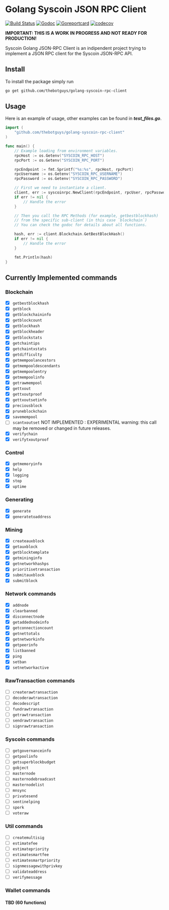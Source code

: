 # Golang Syscoin JSON RPC Client

[![Build Status](https://travis-ci.org/thebotguys/golang-syscoin-rpc-client.svg?branch=master)](https://travis-ci.org/thebotguys/golang-syscoin-rpc-client)
[![Godoc](https://godoc.org/thebotguys/golang-syscoin-rpc-client?status.svg)](https://godoc.org/thebotguys/golang-syscoin-rpc-client)
[![Goreportcard](https://goreportcard.com/badge/github.com/thebotguys/golang-syscoin-rpc-client)](https://goreportcard.com/report/github.com/thebotguys/golang-syscoin-rpc-client)
[![codecov](https://codecov.io/gh/thebotguys/golang-syscoin-rpc-client/branch/master/graph/badge.svg)](https://codecov.io/gh/thebotguys/golang-syscoin-rpc-client)

**IMPORTANT: THIS IS A WORK IN PROGRESS AND NOT READY FOR PRODUCTION!**

Syscoin Golang JSON-RPC Client is an indipendent project trying to implement a JSON RPC client for the Syscoin JSON-RPC API.

## Install

To install the package simply run

``` bash
go get github.com/thebotguys/golang-syscoin-rpc-client
```

## Usage

Here is an example of usage, other examples can be found in ***test_files.go***.

``` go
import (
    "github.com/thebotguys/golang-syscoin-rpc-client"
)

func main() {
    // Example loading from environment variables.
    rpcHost := os.Getenv("SYSCOIN_RPC_HOST")
    rpcPort := os.Getenv("SYSCOIN_RPC_PORT")

    rpcEndpoint := fmt.Sprintf("%s:%s", rpcHost, rpcPort)
    rpcUsername := os.Getenv("SYSCOIN_RPC_USERNAME")
    rpcPassword := os.Getenv("SYSCOIN_RPC_PASSWORD")

    // First we need to instantiate a client.
    client, err := syscoinrpc.NewClient(rpcEndpoint, rpcUser, rpcPassword)
    if err != nil {
        // Handle the error
    }

    // Then you call the RPC Methods (for example, getbestblockhash)
    // from the specific sub-client (in this case `blockchain`)
    // You can check the godoc for details about all functions.

    hash, err := client.Blockchain.GetBestBlockHash()
    if err != nil {
        // Handle the error
    }

    fmt.Println(hash)
}
```

## Currently Implemented commands

### Blockchain

- [x] `getbestblockhash`
- [x] `getblock`
- [x] `getblockchaininfo`
- [x] `getblockcount`
- [x] `getblockhash`
- [x] `getblockheader`
- [x] `getblockstats`
- [x] `getchaintips`
- [x] `getchaintxstats`
- [x] `getdifficulty`
- [x] `getmempoolancestors`
- [x] `getmempooldescendants`
- [x] `getmempoolentry`
- [x] `getmempoolinfo`
- [x] `getrawmempool`
- [x] `gettxout`
- [x] `gettxoutproof`
- [x] `gettxoutsetinfo`
- [x] `preciousblock`
- [x] `pruneblockchain`
- [x] `savemempool`
- [ ] `scantxoutset` NOT IMPLEMENTED : EXPERIMENTAL warning: this call may be removed or changed in future releases.
- [x] `verifychain`
- [x] `verifytxoutproof`

### Control

- [x] `getmemoryinfo`
- [x] `help`
- [x] `logging`
- [x] `stop`
- [x] `uptime`

### Generating

- [x] `generate`
- [x] `generatetoaddress`

### Mining

- [x] `createauxblock`
- [x] `getauxblock`
- [x] `getblocktemplate`
- [x] `getmininginfo`
- [x] `getnetworkhashps`
- [x] `prioritisetransaction`
- [x] `submitauxblock`
- [x] `submitblock`

### Network commands

- [x] `addnode`
- [x] `clearbanned`
- [x] `disconnectnode`
- [x] `getaddednodeinfo`
- [x] `getconnectioncount`
- [x] `getnettotals`
- [x] `getnetworkinfo`
- [x] `getpeerinfo`
- [x] `listbanned`
- [x] `ping`
- [x] `setban`
- [x] `setnetworkactive`

### RawTransaction commands

- [ ] `createrawtransaction`
- [ ] `decoderawtransaction`
- [ ] `decodescript`
- [ ] `fundrawtransaction`
- [ ] `getrawtransaction`
- [ ] `sendrawtransaction`
- [ ] `signrawtransaction`

### Syscoin commands

- [ ] `getgovernanceinfo`
- [ ] `getpoolinfo`
- [ ] `getsuperblockbudget`
- [ ] `gobject`
- [ ] `masternode`
- [ ] `masternodebroadcast`
- [ ] `masternodelist`
- [ ] `mnsync`
- [ ] `privatesend`
- [ ] `sentinelping`
- [ ] `spork`
- [ ] `voteraw`

### Util commands

- [ ] `createmultisig`
- [ ] `estimatefee`
- [ ] `estimatepriority`
- [ ] `estimatesmartfee`
- [ ] `estimatesmartpriority`
- [ ] `signmessagewithprivkey`
- [ ] `validateaddress`
- [ ] `verifymessage`

### Wallet commands

#### TBD (60 functions)